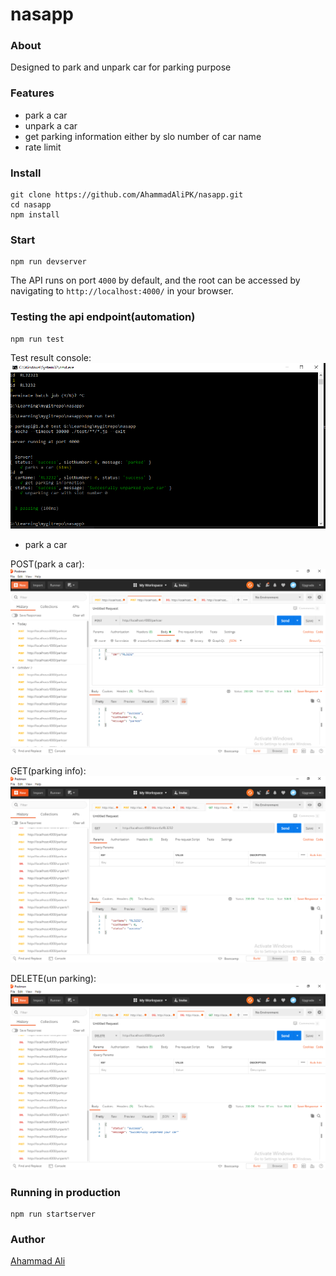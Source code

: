 # nasapp



### About
Designed to park and unpark car for parking purpose
### Features
+ park a car
+ unpark a car
+ get parking information either by slo number of car name
+ rate limit



### Install
````
git clone https://github.com/AhammadAliPK/nasapp.git
cd nasapp
npm install
````


### Start
````
npm run devserver
````

The API runs on port ````4000```` by default, and the root can be accessed by navigating to ````http://localhost:4000/````  in your browser.

### Testing the api endpoint(automation)
````
npm run test
````

Test result console: 
![alt text](https://github.com/AhammadAliPK/nasapp/blob/main/images/test_api_console.PNG "test result")


+ park a car

POST(park a car): 
![alt text](https://github.com/AhammadAliPK/nasapp/blob/main/images/post_parkcar.PNG "park a car")

GET(parking info): 
![alt text](https://github.com/AhammadAliPK/nasapp/blob/main/images/get_parkinginfo.PNG "parking info")

DELETE(un parking): 
![alt text](https://github.com/AhammadAliPK/nasapp/blob/main/images/delete_unpark.PNG "un parking")


### Running in production

````
npm run startserver
````


### Author
[Ahammad Ali](https://github.com/AhammadAliPK)





